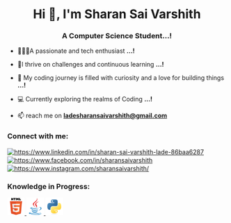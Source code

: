 <h1 align="center">Hi 👋, I'm Sharan Sai Varshith</h1>
<h3 align="center">A Computer Science Student...!</h3>

- 👨🏻‍💻A passionate and tech enthusiast **...!**

- 🎯I thrive on challenges and continuous learning **...!**

- 🔭 My coding journey is filled with curiosity and a love for building things **...!**

- 💻 Currently exploring the realms of Coding **...!**

- 📫 reach me on **ladesharansaivarshith@gmail.com**

<h3 align="left">Connect with me:</h3>
<p align="left">
<a href="https://linkedin.com/in/sharan-sai-varshith-lade" target="blank">
  <img align="center" src="https://raw.githubusercontent.com/rahuldkjain/github-profile-readme-generator/master/src/images/icons/Social/linked-in-alt.svg"     
  alt="https://www.linkedin.com/in/sharan-sai-varshith-lade-86baa6287" height="30" width="40" />
</a>
<a href="https://www.facebook.com/in/sharansaivarshith.lade" target="blank">
  <img align="center" src="https://raw.githubusercontent.com/rahuldkjain/github-profile-readme-generator/master/src/images/icons/Social/facebook.svg" 
  alt="https://www.facebook.com/in/sharansaivarshith" height="30" width="40" />
</a>
<a href="https://instagram.com/sharansaivarshith/" target="blank">
  <img align="center" src="https://raw.githubusercontent.com/rahuldkjain/github-profile-readme-generator/master/src/images/icons/Social/instagram.svg" 
  alt="https://www.instagram.com/sharansaivarshith/" height="30" width="40" />
</a>
</p>

<h3 align="left">Knowledge in Progress:</h3>
<p align="left"> <a href="https://www.w3.org/html/" target="_blank" rel="noreferrer"> <img src="https://raw.githubusercontent.com/devicons/devicon/master/icons/html5/html5-original-wordmark.svg" alt="html5" width="40" height="40"/> </a> <a href="https://www.java.com" target="_blank" rel="noreferrer"> <img src="https://raw.githubusercontent.com/devicons/devicon/master/icons/java/java-original.svg" alt="java" width="40" height="40"/> </a> <a href="https://www.python.org" target="_blank" rel="noreferrer"> <img src="https://raw.githubusercontent.com/devicons/devicon/master/icons/python/python-original.svg" alt="python" width="40" height="40"/> </a> </p>
